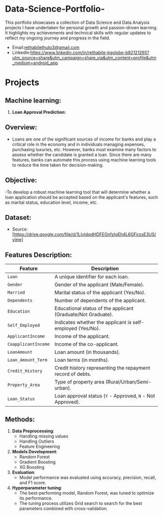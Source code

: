 # Data-Science-Portfolio-
This portfolio showcases a collection of Data Science and Data Analysis projects I have undertaken for personal growth and passion-driven learning. It highlights my achievements and technical skills with regular updates to reflect my ongoing journey and progress in the field.
- Email:rethabilethuto3@gmail.com 
- LinkedIn:https://www.linkedin.com/in/rethabile-kgolobe-b82121265?utm_source=share&utm_campaign=share_via&utm_content=profile&utm_medium=android_app
# Projects

## Machine learning:
1. **Loan Approval Prediction:**
   
## Overview: 

- Loans are one of the significant sources of income for banks and play a critical role in the economy and in individuals managing expenses, purchasing luxuries, etc. However, banks must examine many factors to assess whether the candidate is granted a loan. Since there are many features, banks can automate this process using machine learning tools to reduce the time taken for decision-making.
      
## Objective: 

-To develop a robust machine learning tool that will determine whether a loan application should be accepted based on the applicant's features, such as marital status, education level, income, etc.
      
## Dataset: 
- Source: [https://drive.google.com/file/d/1LIvIdqdHDFEGnfzIgEh4L6GFirzsE3US/view]
     
## Features Description:

| Feature             | Description                                                                 |
|---------------------|-----------------------------------------------------------------------------|
| `Loan`             | A unique identifier for each loan.                                          |
| `Gender`           | Gender of the applicant (Male/Female).                                      |
| `Married`          | Marital status of the applicant (Yes/No).                                   |
| `Dependents`       | Number of dependents of the applicant.                                      |
| `Education`        | Educational status of the applicant (Graduate/Not Graduate).               |
| `Self_Employed`    | Indicates whether the applicant is self-employed (Yes/No).                 |
| `ApplicantIncome`  | Income of the applicant.                                                   |
| `CoapplicantIncome`| Income of the co-applicant.                                                |
| `LoanAmount`       | Loan amount (in thousands).                                                |
| `Loan_Amount_Term` | Loan terms (in months).                                                    |
| `Credit_History`   | Credit history representing the repayment record of debts.                 |
| `Property_Area`    | Type of property area (Rural/Urban/Semi-urban).                            |
| `Loan_Status`      | Loan approval status (`Y` - Approved, `N` - Not Approved).

## Methods:

1. **Data Preprocessing**:
   - Handling missing values
   - Handling Outliers
   - Feature Engineering
2. **Models Development**:
   - Random Forest
   - Gradient Boosting
   - XG Boosting
3. **Evaluation**:
   - Model performance was evaluated using accuracy, precision, recall, and F1 score.
4. **Hyperparameter tuning**:
   - The best-performing model, Random Forest, was tuned to optimize its performance.
   - The tuning process utilizes Grid search to search for the best parameters combined with cross-validation.
